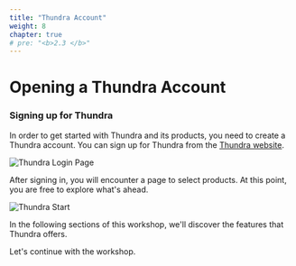 ```yaml
---
title: "Thundra Account"
weight: 8
chapter: true
# pre: "<b>2.3 </b>"
---
```


# Opening a Thundra Account

### Signing up for Thundra

In order to get started with Thundra and its products, you need to create a Thundra account. You can sign up for Thundra from the [Thundra website](https://start.thundra.io/).

![Thundra Login Page](/images/_foresight/_thundra_account/thundra-sign-up.png)

After signing in, you will encounter a page to select products. At this point, you are free to explore what's ahead.

![Thundra Start](/images/_setting_up/thundra-start.png)

In the following sections of this workshop, we'll discover the features that Thundra offers.

Let's continue with the workshop.
